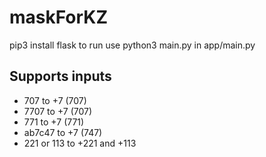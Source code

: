# maskForKZ
pip3 install flask
to run use python3 main.py in app/main.py

Supports inputs
-------------------------
* 707 to +7 (707)
* 7707 to +7 (707)
* 771 to +7 (771)
* ab7c47 to +7 (747)
* 221 or 113 to +221 and +113
